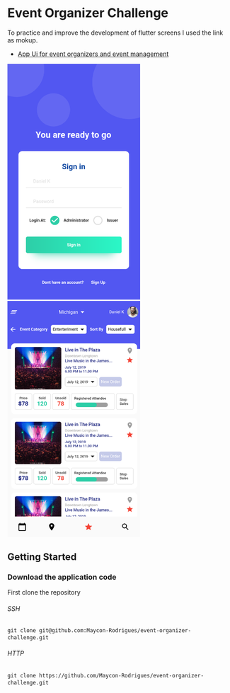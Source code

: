 # Event Organizer Challenge

To practice and improve the development of flutter screens I used the link as mokup.
- [App Ui for event organizers and event management](https://www.behance.net/gallery/75820323/App-Ui-for-event-organizers-and-event-management)

<p float="left">
  <img src="https://github.com/Maycon-Rodrigues/event-organizer-challenge/blob/master/Screenshot1.png" width="300"/>
  <img src="https://github.com/Maycon-Rodrigues/event-organizer-challenge/blob/master/Screenshot2.png" width="300"/>
</p>

## Getting Started

### Download the application code

First clone the repository

###### SSH

```
git clone git@github.com:Maycon-Rodrigues/event-organizer-challenge.git
```

###### HTTP

```
git clone https://github.com/Maycon-Rodrigues/event-organizer-challenge.git
```
